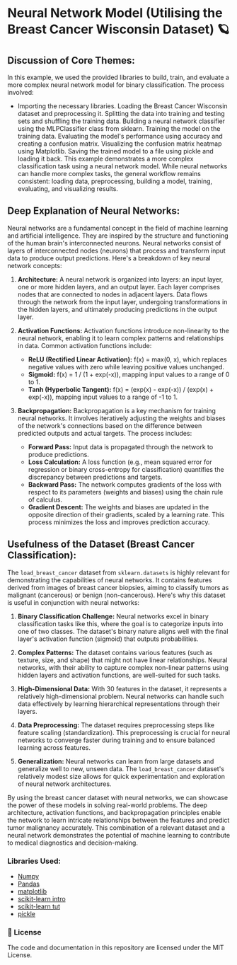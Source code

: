# Neural Network Model (Utilising the Breast Cancer Wisconsin Dataset) 🪐


## Discussion of Core Themes: 

In this example, we used the provided libraries to build, train, and evaluate a more complex neural network model for binary classification. The process involved:

- Importing the necessary libraries. Loading the Breast Cancer Wisconsin dataset and preprocessing it. Splitting the data into training and testing sets and shuffling the training data. Building a neural network classifier using the MLPClassifier class from sklearn. Training the model on the training data. Evaluating the model's performance using accuracy and creating a confusion matrix. Visualizing the confusion matrix heatmap using Matplotlib. Saving the trained model to a file using pickle and loading it back. This example demonstrates a more complex classification task using a neural network model. While neural networks can handle more complex tasks, the general workflow remains consistent: loading data, preprocessing, building a model, training, evaluating, and visualizing results.

## Deep Explanation of Neural Networks:

Neural networks are a fundamental concept in the field of machine learning and artificial intelligence. They are inspired by the structure and functioning of the human brain's interconnected neurons. Neural networks consist of layers of interconnected nodes (neurons) that process and transform input data to produce output predictions. Here's a breakdown of key neural network concepts:

1. **Architecture:**
   A neural network is organized into layers: an input layer, one or more hidden layers, and an output layer. Each layer comprises nodes that are connected to nodes in adjacent layers. Data flows through the network from the input layer, undergoing transformations in the hidden layers, and ultimately producing predictions in the output layer.

2. **Activation Functions:**
   Activation functions introduce non-linearity to the neural network, enabling it to learn complex patterns and relationships in data. Common activation functions include:
   - **ReLU (Rectified Linear Activation):** f(x) = max(0, x), which replaces negative values with zero while leaving positive values unchanged.
   - **Sigmoid:** f(x) = 1 / (1 + exp(-x)), mapping input values to a range of 0 to 1.
   - **Tanh (Hyperbolic Tangent):** f(x) = (exp(x) - exp(-x)) / (exp(x) + exp(-x)), mapping input values to a range of -1 to 1.

3. **Backpropagation:**
   Backpropagation is a key mechanism for training neural networks. It involves iteratively adjusting the weights and biases of the network's connections based on the difference between predicted outputs and actual targets. The process includes:
   - **Forward Pass:** Input data is propagated through the network to produce predictions.
   - **Loss Calculation:** A loss function (e.g., mean squared error for regression or binary cross-entropy for classification) quantifies the discrepancy between predictions and targets.
   - **Backward Pass:** The network computes gradients of the loss with respect to its parameters (weights and biases) using the chain rule of calculus.
   - **Gradient Descent:** The weights and biases are updated in the opposite direction of their gradients, scaled by a learning rate. This process minimizes the loss and improves prediction accuracy.

## Usefulness of the Dataset (Breast Cancer Classification):

The `load_breast_cancer` dataset from `sklearn.datasets` is highly relevant for demonstrating the capabilities of neural networks. It contains features derived from images of breast cancer biopsies, aiming to classify tumors as malignant (cancerous) or benign (non-cancerous). Here's why this dataset is useful in conjunction with neural networks:

1. **Binary Classification Challenge:**
   Neural networks excel in binary classification tasks like this, where the goal is to categorize inputs into one of two classes. The dataset's binary nature aligns well with the final layer's activation function (sigmoid) that outputs probabilities.

2. **Complex Patterns:**
   The dataset contains various features (such as texture, size, and shape) that might not have linear relationships. Neural networks, with their ability to capture complex non-linear patterns using hidden layers and activation functions, are well-suited for such tasks.

3. **High-Dimensional Data:**
   With 30 features in the dataset, it represents a relatively high-dimensional problem. Neural networks can handle such data effectively by learning hierarchical representations through their layers.

4. **Data Preprocessing:**
   The dataset requires preprocessing steps like feature scaling (standardization). This preprocessing is crucial for neural networks to converge faster during training and to ensure balanced learning across features.

5. **Generalization:**
   Neural networks can learn from large datasets and generalize well to new, unseen data. The `load_breast_cancer` dataset's relatively modest size allows for quick experimentation and exploration of neural network architectures.

By using the breast cancer dataset with neural networks, we can showcase the power of these models in solving real-world problems. The deep architecture, activation functions, and backpropagation principles enable the network to learn intricate relationships between the features and predict tumor malignancy accurately. This combination of a relevant dataset and a neural network demonstrates the potential of machine learning to contribute to medical diagnostics and decision-making.

### Libraries Used:

- [Numpy](https://www.youtube.com/watch?v=lLRBYKwP8GQ&t=1073s)
- [Pandas](https://www.youtube.com/watch?v=zN2Hua6oII0&t=8s)
- [matplotlib](https://www.youtube.com/watch?v=nzKy9GY12yo)
- [scikit-learn intro](https://www.youtube.com/watch?v=rvVkVsG49uU)
- [scikit-learn tut](https://www.youtube.com/watch?v=M9Itm95JzL0)
- [pickle](https://www.youtube.com/watch?v=6Q56r_fVqgw)

### 🪪 License

The code and documentation in this repository are licensed under the MIT License.
